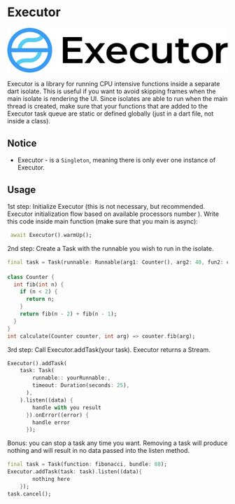 # Executor

![GitHub Logo](images/logo2.jpg)

Executor is a library for running CPU intensive functions inside a separate dart isolate. This is useful if you want to avoid skipping frames when the main isolate is rendering the UI. Since isolates are able to run when the main thread is created, make sure that your functions that are added to the Executor task queue are static or defined globally (just in a dart file, not inside a class).

## Notice

- Executor - is a `Singleton`, meaning there is only ever one instance of Executor.

## Usage

1st step: Initialize Executor (this is not necessary, but recommended. Executor initialization flow based on available processors number ). Write this code inside main function (make sure that you main is async):

```dart
 await Executor().warmUp();
```

2nd step: Create a Task with the runnable you wish to run in the isolate.

```dart
final task = Task(runnable: Runnable(arg1: Counter(), arg2: 40, fun2: calculate));

class Counter {
  int fib(int n) {
    if (n < 2) {
      return n;
    }
    return fib(n - 2) + fib(n - 1);
  }
}
int calculate(Counter counter, int arg) => counter.fib(arg);

```

3rd step: Call Executor.addTask(your task). Executor returns a Stream.

```dart
Executor().addTask(
    task: Task(
        runnable:: yourRunnable:,
        timeout: Duration(seconds: 25),
      ),
    ).listen((data) {
        handle with you result
      }).onError((error) {
        handle error
      });
```

Bonus: you can stop a task any time you want. Removing a task will produce nothing
and will result in no data passed into the listen method.

```dart
final task = Task(function: fibonacci, bundle: 88);
Executor.addTask(task: task).listen((data){
        nothing here
    });
task.cancel();
```

